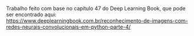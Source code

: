 Trabalho feito com base no capítulo 47 do Deep Learning Book, que pode ser encontrado aqui: https://www.deeplearningbook.com.br/reconhecimento-de-imagens-com-redes-neurais-convolucionais-em-python-parte-4/

